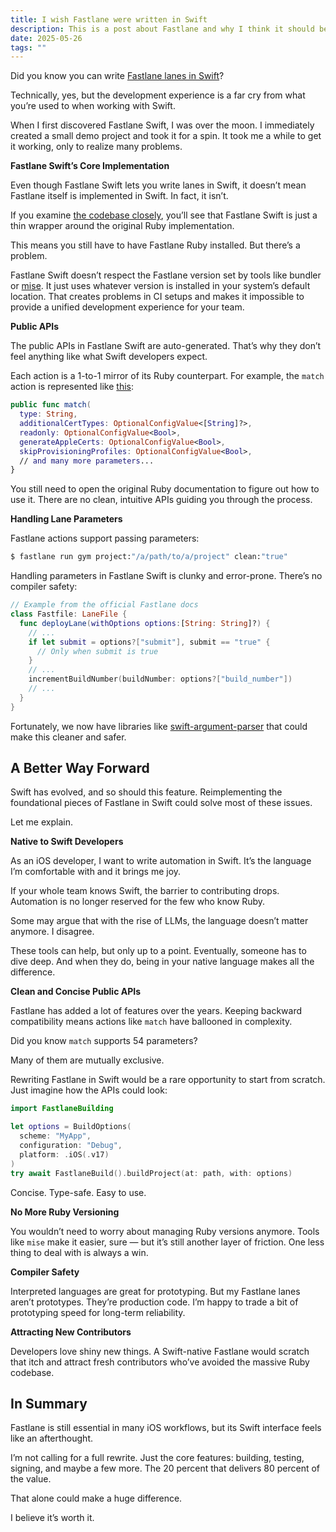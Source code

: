 ```yaml
---
title: I wish Fastlane were written in Swift 
description: This is a post about Fastlane and why I think it should be written in Swift.
date: 2025-05-26
tags: ""
---
```


Did you know you can write [Fastlane lanes in Swift](https://docs.fastlane.tools/getting-started/ios/fastlane-swift/)?

Technically, yes, but the development experience is a far cry from what you’re used to when working with Swift.

When I first discovered Fastlane Swift, I was over the moon. I immediately created a small demo project and took it for a spin. It took me a while to get it working, only to realize many problems.

**Fastlane Swift’s Core Implementation**

Even though Fastlane Swift lets you write lanes in Swift, it doesn’t mean Fastlane itself is implemented in Swift. In fact, it isn’t.

If you examine [the codebase closely](https://github.com/fastlane/fastlane/blob/master/fastlane/swift/Runner.swift), you’ll see that Fastlane Swift is just a thin wrapper around the original Ruby implementation.

This means you still have to have Fastlane Ruby installed. But there’s a problem.

Fastlane Swift doesn’t respect the Fastlane version set by tools like bundler or [mise](https://github.com/jdx/mise). It just uses whatever version is installed in your system’s default location. That creates problems in CI setups and makes it impossible to provide a unified development experience for your team.

**Public APIs**

The public APIs in Fastlane Swift are auto-generated. That’s why they don’t feel anything like what Swift developers expect.

Each action is a 1-to-1 mirror of its Ruby counterpart. For example, the `match` action is represented like [this](https://github.com/fastlane/fastlane/blob/master/fastlane/swift/Fastlane.swift#L6772-L6828):

```swift
public func match(
  type: String,
  additionalCertTypes: OptionalConfigValue<[String]?>,
  readonly: OptionalConfigValue<Bool>,
  generateAppleCerts: OptionalConfigValue<Bool>,
  skipProvisioningProfiles: OptionalConfigValue<Bool>,
  // and many more parameters...
}
```

You still need to open the original Ruby documentation to figure out how to use it. There are no clean, intuitive APIs guiding you through the process.

**Handling Lane Parameters**

Fastlane actions support passing parameters:

```ruby 
$ fastlane run gym project:"/a/path/to/a/project" clean:"true"
```

Handling parameters in Fastlane Swift is clunky and error-prone. There’s no compiler safety:

```swift
// Example from the official Fastlane docs
class Fastfile: LaneFile {
  func deployLane(withOptions options:[String: String]?) {
    // ...
    if let submit = options?["submit"], submit == "true" {
      // Only when submit is true
    }
    // ...
    incrementBuildNumber(buildNumber: options?["build_number"])
    // ...
  }
}
```

Fortunately, we now have libraries like [swift-argument-parser](https://github.com/apple/swift-argument-parser) that could make this cleaner and safer.

## A Better Way Forward

Swift has evolved, and so should this feature. Reimplementing the foundational pieces of Fastlane in Swift could solve most of these issues.

Let me explain.  

**Native to Swift Developers**

As an iOS developer, I want to write automation in Swift. It’s the language I’m comfortable with and it brings me joy. 

If your whole team knows Swift, the barrier to contributing drops. Automation is no longer reserved for the few who know Ruby.

Some may argue that with the rise of LLMs, the language doesn’t matter anymore. I disagree.

These tools can help, but only up to a point. Eventually, someone has to dive deep. And when they do, being in your native language makes all the difference.

**Clean and Concise Public APIs**

Fastlane has added a lot of features over the years. Keeping backward compatibility means actions like `match` have ballooned in complexity.

Did you know `match` supports 54 parameters?

Many of them are mutually exclusive.

Rewriting Fastlane in Swift would be a rare opportunity to start from scratch. Just imagine how the APIs could look:

```swift
import FastlaneBuilding

let options = BuildOptions(
  scheme: "MyApp", 
  configuration: "Debug", 
  platform: .iOS(.v17)
)
try await FastlaneBuild().buildProject(at: path, with: options) 
```

Concise. Type-safe. Easy to use.

**No More Ruby Versioning**

You wouldn’t need to worry about managing Ruby versions anymore. Tools like `mise` make it easier, sure — but it’s still another layer of friction. One less thing to deal with is always a win.

**Compiler Safety**

Interpreted languages are great for prototyping. But my Fastlane lanes aren’t prototypes. They’re production code. I’m happy to trade a bit of prototyping speed for long-term reliability.

**Attracting New Contributors**

Developers love shiny new things. A Swift-native Fastlane would scratch that itch and attract fresh contributors who’ve avoided the massive Ruby codebase.

## In Summary 

Fastlane is still essential in many iOS workflows, but its Swift interface feels like an afterthought.

I’m not calling for a full rewrite. Just the core features: building, testing, signing, and maybe a few more. The 20 percent that delivers 80 percent of the value.

That alone could make a huge difference.

I believe it’s worth it.